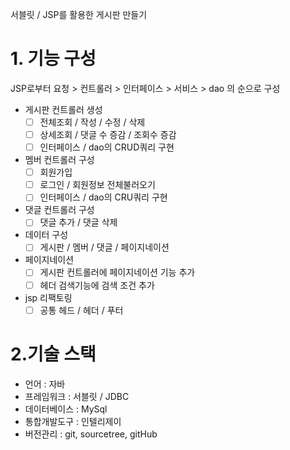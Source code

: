 서블릿 / JSP를 활용한 게시판 만들기

# 1. 기능 구성
JSP로부터 요청 > 컨트롤러 > 인터페이스 > 서비스 > dao 의 순으로 구성

- 게시판 컨트롤러 생성
  - [ ] 전체조회 / 작성 / 수정 / 삭제
  - [ ] 상세조회 / 댓글 수 증감 / 조회수 증감
  - [ ] 인터페이스 / dao의 CRUD쿼리 구현
     
- 멤버 컨트롤러 구성
  - [ ] 회원가입
  - [ ] 로그인 / 회원정보 전체불러오기
  - [ ] 인터페이스 / dao의 CRU쿼리 구현

- 댓글 컨트롤러 구성
  - [ ] 댓글 추가 / 댓글 삭제
     
- 데이터 구성
  - [ ] 게시판 / 멤버 / 댓글 / 페이지네이션

- 페이지네이션
  - [ ] 게시판 컨트롤러에 페이지네이션 기능 추가
  - [ ] 헤더 검색기능에 검색 조건 추가

- jsp 리팩토링
  - [ ] 공통 헤드 / 헤더 / 푸터 

# 2.기술 스택
 - 언어 : 자바
 - 프레임워크 : 서블릿 / JDBC
 - 데이터베이스 : MySql
 - 통합개발도구 : 인텔리제이
 - 버전관리 : git, sourcetree, gitHub